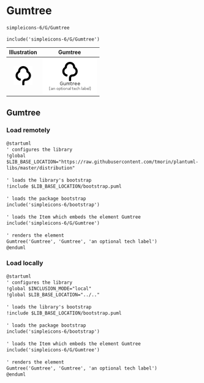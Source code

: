 # Gumtree


```text
simpleicons-6/G/Gumtree
```

```text
include('simpleicons-6/G/Gumtree')
```



| Illustration | Gumtree |
| :---: | :---: |
| ![illustration for Illustration](../../simpleicons-6/G/Gumtree.png) | ![illustration for Gumtree](../../simpleicons-6/G/Gumtree.Local.png) |




## Gumtree

### Load remotely
```plantuml
@startuml
' configures the library
!global $LIB_BASE_LOCATION="https://raw.githubusercontent.com/tmorin/plantuml-libs/master/distribution"

' loads the library's bootstrap
!include $LIB_BASE_LOCATION/bootstrap.puml

' loads the package bootstrap
include('simpleicons-6/bootstrap')

' loads the Item which embeds the element Gumtree
include('simpleicons-6/G/Gumtree')

' renders the element
Gumtree('Gumtree', 'Gumtree', 'an optional tech label')
@enduml
```

### Load locally
```plantuml
@startuml
' configures the library
!global $INCLUSION_MODE="local"
!global $LIB_BASE_LOCATION="../.."

' loads the library's bootstrap
!include $LIB_BASE_LOCATION/bootstrap.puml

' loads the package bootstrap
include('simpleicons-6/bootstrap')

' loads the Item which embeds the element Gumtree
include('simpleicons-6/G/Gumtree')

' renders the element
Gumtree('Gumtree', 'Gumtree', 'an optional tech label')
@enduml
```


